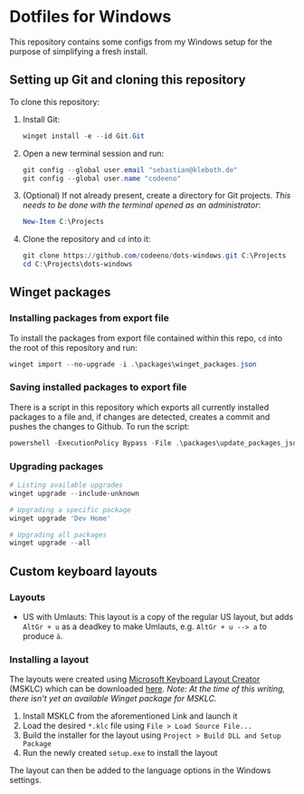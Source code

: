 # Dotfiles for Windows

This repository contains some configs from my Windows setup for the purpose of simplifying a fresh install.

## Setting up Git and cloning this repository

To clone this repository:

1. Install Git:

    ```powershell
    winget install -e --id Git.Git
    ```

2. Open a new terminal session and run:

    ```powershell
    git config --global user.email "sebastian@kleboth.de"
    git config --global user.name "codeeno"
    ```
3. (Optional) If not already present, create a directory for Git projects. *This needs to be done with the terminal opened as an administrator*:

    ```powershell
    New-Item C:\Projects
    ```
4. Clone the repository and `cd` into it:
    ```powershell
    git clone https://github.com/codeeno/dots-windows.git C:\Projects
    cd C:\Projects\dots-windows
    ```

## Winget packages

### Installing packages from export file

To install the packages from export file contained within this repo, `cd` into the root of this repository and run:

```powershell
winget import --no-upgrade -i .\packages\winget_packages.json
```

### Saving installed packages to export file

There is a script in this repository which exports all currently installed packages to a file and, if changes are detected, creates a commit and pushes the changes to Github. To run the script:

```powershell
powershell -ExecutionPolicy Bypass -File .\packages\update_packages_json.ps1
```

### Upgrading packages

```powershell
# Listing available upgrades
winget upgrade --include-unknown

# Upgrading a specific package
winget upgrade 'Dev Home'

# Upgrading all packages
winget upgrade --all
```

## Custom keyboard layouts

### Layouts

* US with Umlauts: This layout is a copy of the regular US layout, but adds `AltGr + u` as a deadkey to make Umlauts, e.g. `AltGr + u --> a` to produce `ä`.

### Installing a layout

The layouts were created using [Microsoft Keyboard Layout Creator](https://msklc-guide.github.io) (MSKLC) which can be downloaded [here](https://www.microsoft.com/en-us/download/details.aspx?id=102134). *Note: At the time of this writing, there isn't yet an available Winget package for MSKLC.*

1. Install MSKLC from the aforementioned Link and launch it
2. Load the desired `*.klc` file using `File > Load Source File...`
3. Build the installer for the layout using `Project > Build DLL and Setup Package`
4. Run the newly created `setup.exe` to install the layout

The layout can then be added to the language options in the Windows settings.
